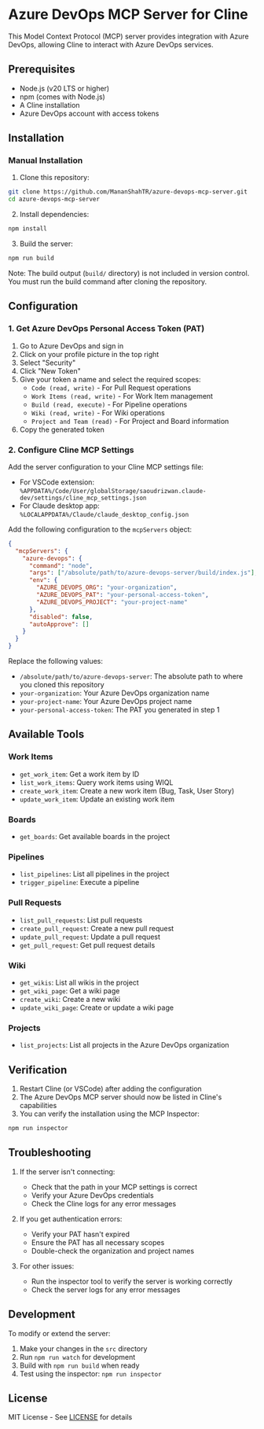 # Azure DevOps MCP Server for Cline

This Model Context Protocol (MCP) server provides integration with Azure DevOps, allowing Cline to interact with Azure DevOps services.

## Prerequisites

- Node.js (v20 LTS or higher)
- npm (comes with Node.js)
- A Cline installation
- Azure DevOps account with access tokens

## Installation

### Manual Installation
1. Clone this repository:
```bash
git clone https://github.com/MananShahTR/azure-devops-mcp-server.git
cd azure-devops-mcp-server
```

2. Install dependencies:
```bash
npm install
```

3. Build the server:
```bash
npm run build
```

Note: The build output (`build/` directory) is not included in version control. You must run the build command after cloning the repository.

## Configuration

### 1. Get Azure DevOps Personal Access Token (PAT)

1. Go to Azure DevOps and sign in
2. Click on your profile picture in the top right
3. Select "Security"
4. Click "New Token"
5. Give your token a name and select the required scopes:
   - `Code (read, write)` - For Pull Request operations
   - `Work Items (read, write)` - For Work Item management
   - `Build (read, execute)` - For Pipeline operations
   - `Wiki (read, write)` - For Wiki operations
   - `Project and Team (read)` - For Project and Board information
6. Copy the generated token

### 2. Configure Cline MCP Settings

Add the server configuration to your Cline MCP settings file:

- For VSCode extension: `%APPDATA%/Code/User/globalStorage/saoudrizwan.claude-dev/settings/cline_mcp_settings.json`
- For Claude desktop app: `%LOCALAPPDATA%/Claude/claude_desktop_config.json`

Add the following configuration to the `mcpServers` object:

```json
{
  "mcpServers": {
    "azure-devops": {
      "command": "node",
      "args": ["/absolute/path/to/azure-devops-server/build/index.js"],
      "env": {
        "AZURE_DEVOPS_ORG": "your-organization",
        "AZURE_DEVOPS_PAT": "your-personal-access-token",
        "AZURE_DEVOPS_PROJECT": "your-project-name"
      },
      "disabled": false,
      "autoApprove": []
    }
  }
}
```

Replace the following values:
- `/absolute/path/to/azure-devops-server`: The absolute path to where you cloned this repository
- `your-organization`: Your Azure DevOps organization name
- `your-project-name`: Your Azure DevOps project name
- `your-personal-access-token`: The PAT you generated in step 1

## Available Tools

### Work Items
- `get_work_item`: Get a work item by ID
- `list_work_items`: Query work items using WIQL
- `create_work_item`: Create a new work item (Bug, Task, User Story)
- `update_work_item`: Update an existing work item

### Boards
- `get_boards`: Get available boards in the project

### Pipelines
- `list_pipelines`: List all pipelines in the project
- `trigger_pipeline`: Execute a pipeline

### Pull Requests
- `list_pull_requests`: List pull requests
- `create_pull_request`: Create a new pull request
- `update_pull_request`: Update a pull request
- `get_pull_request`: Get pull request details

### Wiki
- `get_wikis`: List all wikis in the project
- `get_wiki_page`: Get a wiki page
- `create_wiki`: Create a new wiki
- `update_wiki_page`: Create or update a wiki page

### Projects
- `list_projects`: List all projects in the Azure DevOps organization

## Verification

1. Restart Cline (or VSCode) after adding the configuration
2. The Azure DevOps MCP server should now be listed in Cline's capabilities
3. You can verify the installation using the MCP Inspector:
```bash
npm run inspector
```

## Troubleshooting

1. If the server isn't connecting:
   - Check that the path in your MCP settings is correct
   - Verify your Azure DevOps credentials
   - Check the Cline logs for any error messages

2. If you get authentication errors:
   - Verify your PAT hasn't expired
   - Ensure the PAT has all necessary scopes
   - Double-check the organization and project names

3. For other issues:
   - Run the inspector tool to verify the server is working correctly
   - Check the server logs for any error messages

## Development

To modify or extend the server:

1. Make your changes in the `src` directory
2. Run `npm run watch` for development
3. Build with `npm run build` when ready
4. Test using the inspector: `npm run inspector`

## License

MIT License - See [LICENSE](LICENSE) for details